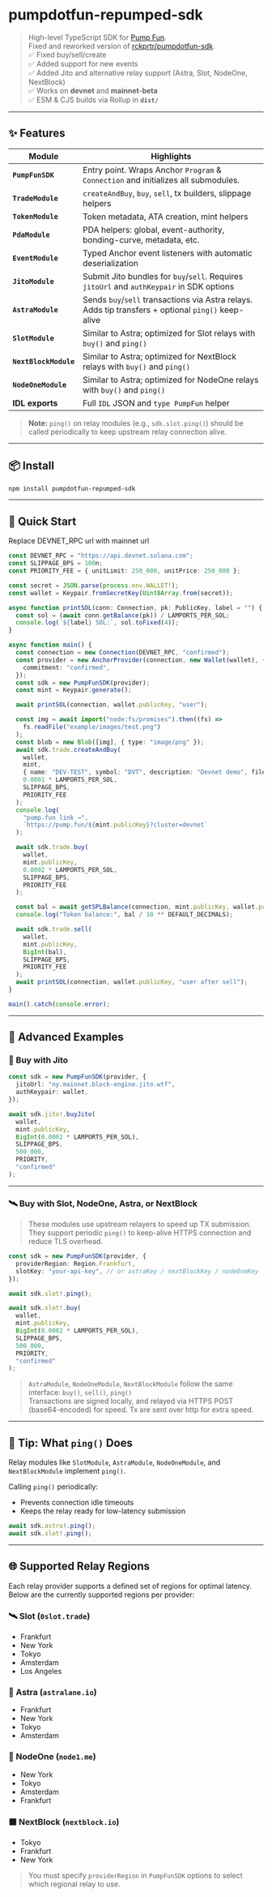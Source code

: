 # pumpdotfun-repumped-sdk

> High-level TypeScript SDK for [Pump Fun](https://pump.fun).  
> Fixed and reworked version of [rckprtr/pumpdotfun-sdk](https://github.com/rckprtr/pumpdotfun-sdk).  
> ✅ Fixed buy/sell/create  
> ✅ Added support for new events  
> ✅ Added Jito and alternative relay support (Astra, Slot, NodeOne, NextBlock)  
> ✅ Works on **devnet** and **mainnet-beta**  
> ✅ ESM & CJS builds via Rollup in **`dist/`**

---

## ✨ Features

| Module                | Highlights                                                                                          |
| --------------------- | --------------------------------------------------------------------------------------------------- |
| **`PumpFunSDK`**      | Entry point. Wraps Anchor `Program` & `Connection` and initializes all submodules.                  |
| **`TradeModule`**     | `createAndBuy`, `buy`, `sell`, tx builders, slippage helpers                                        |
| **`TokenModule`**     | Token metadata, ATA creation, mint helpers                                                          |
| **`PdaModule`**       | PDA helpers: global, event-authority, bonding-curve, metadata, etc.                                 |
| **`EventModule`**     | Typed Anchor event listeners with automatic deserialization                                         |
| **`JitoModule`**      | Submit Jito bundles for `buy`/`sell`. Requires `jitoUrl` and `authKeypair` in SDK options           |
| **`AstraModule`**     | Sends `buy`/`sell` transactions via Astra relays. Adds tip transfers + optional `ping()` keep-alive |
| **`SlotModule`**      | Similar to Astra; optimized for Slot relays with `buy()` and `ping()`                               |
| **`NextBlockModule`** | Similar to Astra; optimized for NextBlock relays with `buy()` and `ping()`                          |
| **`NodeOneModule`**   | Similar to Astra; optimized for NodeOne relays with `buy()` and `ping()`                            |
| **IDL exports**       | Full `IDL` JSON and `type PumpFun` helper                                                           |

> **Note:** `ping()` on relay modules (e.g., `sdk.slot.ping()`) should be called periodically to keep upstream relay connection alive.

---

## 📦 Install

```bash
npm install pumpdotfun-repumped-sdk
```

---

## 🔨 Quick Start

Replace DEVNET_RPC url with mainnet url

```ts
const DEVNET_RPC = "https://api.devnet.solana.com";
const SLIPPAGE_BPS = 100n;
const PRIORITY_FEE = { unitLimit: 250_000, unitPrice: 250_000 };

const secret = JSON.parse(process.env.WALLET!);
const wallet = Keypair.fromSecretKey(Uint8Array.from(secret));

async function printSOL(conn: Connection, pk: PublicKey, label = "") {
  const sol = (await conn.getBalance(pk)) / LAMPORTS_PER_SOL;
  console.log(`${label} SOL:`, sol.toFixed(4));
}

async function main() {
  const connection = new Connection(DEVNET_RPC, "confirmed");
  const provider = new AnchorProvider(connection, new Wallet(wallet), {
    commitment: "confirmed",
  });
  const sdk = new PumpFunSDK(provider);
  const mint = Keypair.generate();

  await printSOL(connection, wallet.publicKey, "user");

  const img = await import("node:fs/promises").then((fs) =>
    fs.readFile("example/images/test.png")
  );
  const blob = new Blob([img], { type: "image/png" });
  await sdk.trade.createAndBuy(
    wallet,
    mint,
    { name: "DEV-TEST", symbol: "DVT", description: "Devnet demo", file: blob },
    0.0001 * LAMPORTS_PER_SOL,
    SLIPPAGE_BPS,
    PRIORITY_FEE
  );
  console.log(
    "pump.fun link →",
    `https://pump.fun/${mint.publicKey}?cluster=devnet`
  );

  await sdk.trade.buy(
    wallet,
    mint.publicKey,
    0.0002 * LAMPORTS_PER_SOL,
    SLIPPAGE_BPS,
    PRIORITY_FEE
  );

  const bal = await getSPLBalance(connection, mint.publicKey, wallet.publicKey);
  console.log("Token balance:", bal / 10 ** DEFAULT_DECIMALS);

  await sdk.trade.sell(
    wallet,
    mint.publicKey,
    BigInt(bal),
    SLIPPAGE_BPS,
    PRIORITY_FEE
  );
  await printSOL(connection, wallet.publicKey, "user after sell");
}

main().catch(console.error);
```

---

## 🚀 Advanced Examples

### 🧠 Buy with **Jito**

```ts
const sdk = new PumpFunSDK(provider, {
  jitoUrl: "ny.mainnet.block-engine.jito.wtf",
  authKeypair: wallet,
});

await sdk.jito!.buyJito(
  wallet,
  mint.publicKey,
  BigInt(0.0002 * LAMPORTS_PER_SOL),
  SLIPPAGE_BPS,
  500_000,
  PRIORITY,
  "confirmed"
);
```

---

### 🛰️ Buy with **Slot**, **NodeOne**, **Astra**, or **NextBlock**

> These modules use upstream relayers to speed up TX submission.  
> They support periodic `ping()` to keep-alive HTTPS connection and reduce TLS overhead.

```ts
const sdk = new PumpFunSDK(provider, {
  providerRegion: Region.Frankfurt,
  slotKey: "your-api-key", // or astraKey / nextBlockKey / nodeOneKey
});

await sdk.slot!.ping();

await sdk.slot!.buy(
  wallet,
  mint.publicKey,
  BigInt(0.0002 * LAMPORTS_PER_SOL),
  SLIPPAGE_BPS,
  500_000,
  PRIORITY,
  "confirmed"
);
```

> `AstraModule`, `NodeOneModule`, `NextBlockModule` follow the same interface: `buy()`, `sell()`, `ping()`  
> Transactions are signed locally, and relayed via HTTPS POST (base64-encoded) for speed. Tx are sent over http for extra speed.

---

## 🧩 Tip: What `ping()` Does

Relay modules like `SlotModule`, `AstraModule`, `NodeOneModule`, and `NextBlockModule` implement `ping()`.

Calling `ping()` periodically:

- Prevents connection idle timeouts
- Keeps the relay ready for low-latency submission

```ts
await sdk.astra!.ping();
await sdk.slot!.ping();
```

---

## 🌐 Supported Relay Regions

Each relay provider supports a defined set of regions for optimal latency. Below are the currently supported regions per provider:

### 🛰️ Slot (`0slot.trade`)

- Frankfurt
- New York
- Tokyo
- Amsterdam
- Los Angeles

### 💠 Astra (`astralane.io`)

- Frankfurt
- New York
- Tokyo
- Amsterdam

### 🧱 NodeOne (`node1.me`)

- New York
- Tokyo
- Amsterdam
- Frankfurt

### ⬛ NextBlock (`nextblock.io`)

- Tokyo
- Frankfurt
- New York

> You must specify `providerRegion` in `PumpFunSDK` options to select which regional relay to use.
